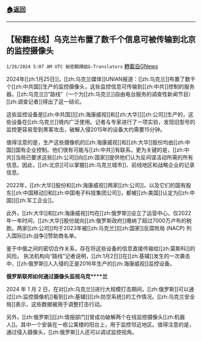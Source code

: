 ###  [:house:返回](README.md)
---


## 【秘翻在线】乌克兰布置了数千个信息可被传输到北京的监控摄像头
`1/26/2024 5:07 AM UTC 秘密翻譯組G-Translators` [轉載自GNews](https://gnews.org/articles/2254803)

2024年[[zh:1月25日]]，[[zh:乌克兰媒体]]UNIAN报道：[[zh:乌克兰]]布置了数千个[[zh:中共国]]生产的监控摄像头，这些监控信息可传输到[[zh:中共]]控制的服务器。[[zh:乌克兰]]“路线”（一个为[[zh:乌克兰]]自由电台服务的调查性新闻节目）[[zh:调查记者]]得出了这一结论。

这些监控设备是[[zh:中共国]][[zh:海康威视]]和[[zh:大华]][[zh:公司]]生产的，这些设备在[[zh:乌克兰]]境内广泛使用。记者与专家进行了一项实验，发现旧型号的监控更容易受到黑客攻击，破解入侵2015年的设备大约需要15分钟。

值得注意的是，生产这些摄像机的[[zh:海康威视]]和[[zh:大华]]股份均由[[zh:中国]]国有企业控制。他们很有可能与[[zh:中共]]有联系。更为关键的是，[[zh:中共]]当局已要求这些[[zh:公司]]向[[zh:国家]]提供他们认为反间谍活动所需的所有信息。因此，[[zh:北京]]可以掌握[[zh:乌克兰城市]]、前线地区和战略企业的记录信息。

2022年，[[zh:大华]]股份和[[zh:海康威视]]两家[[zh:公司]]，以及它们的国有股东[[zh:中国移动]]和[[zh:中国电子科技集团公司]]，都被[[zh:美国]]认定为[[zh:中国]][[zh:军工企业]]。

此外，[[zh:大华]]和[[zh:海康威视]]均在[[zh:俄罗斯]]设立了运营中心。仅2022年一年时间，[[zh:大华]]股份就向[[zh:俄罗斯政府]]缴纳了超过7000万卢布的税款。两家[[zh:公司]]均于2023年被[[zh:乌克兰]][[zh:国家]]反腐败局 (NACP) 列入国际[[zh:战争]]赞助商名单。

鉴于中俄之间的密切合作关系，存在将这些设备的信息直接传输给[[zh:莫斯科]]的风险。 执法机构向“路线”记者说明，[[zh:1月2日]]在[[zh:基辅]]发生的一次袭击中，[[zh:俄罗斯]]人入侵的正是2016年生产的[[zh:海康威视]]监控设备。

**俄****罗****斯****联****邦如何通****过摄****像****头监视乌****克****兰**

2024 年 1 月 2 日，在对[[zh:乌克兰]]进行大规模打击期间，[[zh:俄罗斯]]可以通过[[zh:监控摄像机]]看到[[zh:基辅]][[zh:防空系统]]的工作情况。[[zh:乌克兰安全局]]表示，这些数据被用于调整打击行动。

另外，[[zh:俄罗斯]][[zh:情报部门]]曾成功破解两个在线监控摄像头[[zh:机器人]]。其中一个安装在一栋公寓楼的阳台上，用于监控邻近地区。值得注意的是，通过侵入摄像头，[[zh:俄罗斯]]人还可以调试监控视角。
